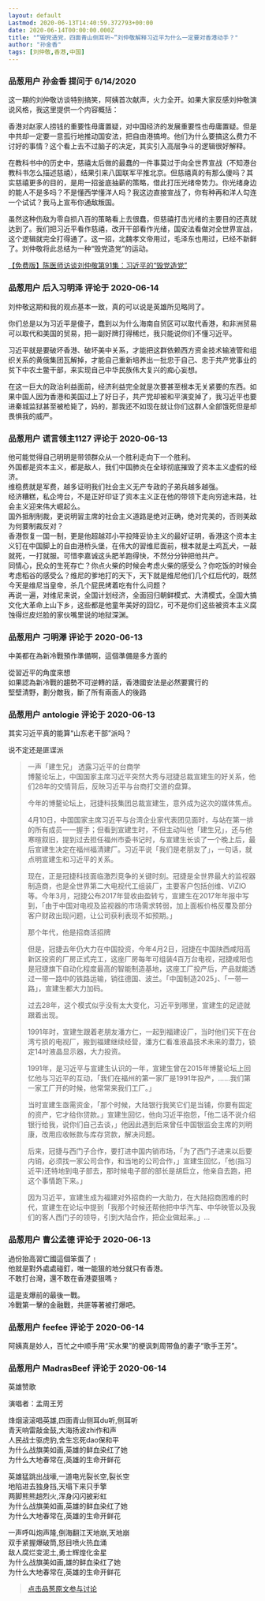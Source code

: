 ```yaml
---
layout: default
Lastmod: 2020-06-13T14:40:59.372793+00:00
date: 2020-06-14T00:00:00.000Z
title: "“毁党造党，四面青山侧耳听~”刘仲敬解释习近平为什么一定要对香港动手？"
author: "孙金香"
tags: [刘仲敬,香港,中国]
---
```



### 品葱用户 **孙金香** 提问于 6/14/2020
    
这一期的刘仲敬访谈特别搞笑，阿姨首次献声，火力全开。如果大家反感刘仲敬演说风格，我这里提供一个内容概括：  
  
香港对赵家人捞钱的重要性毋庸置疑，对中国经济的发展重要性也毋庸置疑。但是中共却一定要一意孤行地推动国安法，把自由港搞垮。他们为什么要搞这么费力不讨好的事情？这个看上去不过脑子的决定，其实引入高层争斗的逻辑很好解释。  
  
在教科书中的历史中，慈禧太后做的最蠢的一件事莫过于向全世界宣战（不知港台教科书怎么描述慈禧），结果引来八国联军平推北京。但慈禧真的有那么傻吗？其实慈禧更多的目的，是用一招釜底抽薪的策略，借此打压光绪帝势力。你光绪身边的能人不是多吗？不是懂西学懂洋人吗？我这边直接宣战了，你有种再和洋人勾连一个试试？我马上宣布你通敌叛国。  
  
虽然这种伤敌为零自损八百的策略看上去很蠢，但慈禧打击光绪的主要目的还真就达到了。我们把习近平看作慈禧，改开干部看作光绪，国安法看做对全世界宣战，这个逻辑就完全打得通了。这一招，北魏孝文帝用过，毛泽东也用过，已经不新鲜了。刘仲敬将此总结为一种“毁党造党”的运动。  
  
[【免费版】陈医师访谈刘仲敬第91集：习近平的“毁党造党”]( "https://www.youtube.com/watch?v=v-lFYJCry50&list=LLX_MRSRh1ZmtRfNb3vNNwxw&index=2&t=0s")
    
                

### 品葱用户 **后入习明泽** 评论于 2020-06-14
        
刘仲敬这期和我的观点基本一致，真的可以说是英雄所见略同了。  
  
你们总是以为习近平是傻子，蠢到以为什么海南自贸区可以取代香港，和非洲贸易可以取代和美国的贸易，把一副好牌打得稀烂，我只能说你们不懂习近平。  
  
习近平就是要破坏香港、破坏美中关系，才能把这群依赖西方资金技术输液管和组织关系的黄俄集团瓦解掉，才能自己重新培养出一批忠于自己、忠于共产党事业的贫下中农土鳖干部，来实现自己中华民族伟大复兴的痴心妄想。  
  
在这一巨大的政治利益面前，经济利益完全就是次要甚至根本无关紧要的东西。如果中国人因为香港和美国过上了好日子，共产党却被和平演变掉了，我习近平也要进秦城监狱甚至被枪毙了，妈的，那我还不如现在就让你们这群人全部饿死但是却畏惧我的威严。
        
                

### 品葱用户 **谎言领主1127** 评论于 2020-06-13
        
他可能觉得自己明明是带领群众从一个胜利走向下一个胜利。  
外国都是资本主义，都是敌人，我们中国肺炎在全球彻底摧毁了资本主义虚假的经济。  
维稳费就是军费，越多证明我们社会主义无产专政的子弟兵越多越强。  
经济糟糕，私企垮台，不是正好印证了资本主义正在他的带领下走向穷途末路，社会主义迎来伟大崛起么。  
国外抵制制裁，更说明習主席的社会主义道路是绝对正确，绝对完美的，否则美敌为何要制裁反对？  
香港恢复一国一制，更是他超越邓小平投降妥协主义的最好证明，香港这个资本主义钉在中国脚上的自由港桥头堡，在伟大的習维尼面前，根本就是土鸡瓦犬，一敲就死，一打就服。可惜李嘉诚这头肥羊跑得快，不然分分钟把他共产。  
同情心，民众的生死存亡？你点火柴的时候会考虑火柴的感受么？你吃饭的时候会考虑稻谷的感受么？维尼的爹地打的天下，天下就是维尼他们几个红后代的，既然今天是维尼当皇帝，杀几个屁民烤着吃有什么问题？  
再说一遍，对维尼来说，全国计划经济，全面回归朝鲜模式、大清模式，全国大搞文化大革命上山下乡，这些都是他童年美好的回忆，可不是你们这些被资本主义腐蚀得烂皮烂脸的家伙嘴里说的地狱深渊。
        
                

### 品葱用户 **刁明澤** 评论于 2020-06-13
        
中美都在為新冷戰預作準備啊，這個準備是多方面的  
  
從習近平的角度來想  
如果認為新冷戰的趨勢不可逆轉的話，香港國安法是必然要實行的  
堅壁清野，劃分敵我，斷了所有兩面人的後路
        
                

### 品葱用户 **antologie** 评论于 2020-06-13
        
其实习近平真的能算“山东老干部”派吗？  
  
说不定还是匪谍派  
  

> 一声「建生兄」 透露习近平的台商学  
> 博鳌论坛上，中国国家主席习近平突然大秀与冠捷总裁宣建生的好关系，他们28年的交情背后，反映习近平与台商打交道的盘算。  
>   
>   
> 今年的博鳌论坛上，冠捷科技集团总裁宣建生，意外成为这次的媒体焦点。  
>   
> 4月10日，中国国家主席习近平与台湾企业家代表团见面时，与站在第一排的所有成员一一握手；但看到宣建生时，不但主动叫他「建生兄」，还与他寒暄叙旧，提到过去担任福州市委书记时，与宣建生长谈了一个晚上后，最后宣建生决定在福州福清建厂。习近平说「我们是老朋友了」，一句话，就点明宣建生和习近平的关系。  
>   
>   
> 现在，正是冠捷科技面临激烈竞争的关键时刻。冠捷是全世界最大的监视器制造商，也是全世界第二大电视代工组装厂，主要客户包括创维、VIZIO等。今年3月，冠捷公布2017年营收由盈转亏，宣建生在2017年年报中写到，「由于中国对电视及监视器的市场需求转弱，加上面板价格反覆及部分客户财政出现问题，让公司获利表现不如预期。」  
>   
> 那个年代，他是招商活招牌  
>   
> 但是，冠捷去年仍大力在中国投资，今年4月2日，冠捷在中国陕西咸阳高新区投资的厂房正式完工，这座厂房每年可组装4百万台电视，冠捷咸阳也是冠捷旗下自动化程度最高的智能制造基地，这座工厂投产后，产品就能透过一带一路中的铁路运输，销往德国、波兰。「中国制造2025」、「一带一路」，宣建生都大力加码。  
>   
> 过去28年，这个模式似乎没有太大变化，习近平到哪里，宣建生的足迹就跟着出现。  
>   
> 1991年时，宣建生跟着老朋友潘方仁，一起到福建设厂，当时他们买下在台湾亏损的电视厂，搬到福建继续经营，潘方仁看准液晶技术未来的潜力，锁定14吋液晶显示器，大力投资。  
>   
> 1991年，是习近平与宣建生认识的一年，宣建生曾在2015年博鳌论坛上回忆他与习近平的互动，「我们在福州的第一家厂是1991年投产，……我们第一家工厂开的时候，他常常来我们工厂。」  
>   
> 当时宣建生亟需资金，「那个时候，大陆银行我笑它们是当铺，你要有固定的资产，它才给你贷款。」宣建生回忆，他向习近平抱怨，「他二话不说介绍银行给我，说你们自己去谈，」他因此遇到后来曾任中国银监会主席的刘明康，改用应收帐款与库存贷款，解决问题。  
>   
> 后来，冠捷与西门子合作，要打进中国内销市场，「为了西门子进来以后要内销，必须找一家公司合作，和当地的公司合作，」宣建生回忆，「他(指习近平)还特地到电子部去，那时候电子部的部长是胡启立，他亲自去跑，把这个事情跑下来。」  
>   
> 因为习近平，宣建生成为福建对外招商的一大助力，在大陆招商困难的时代，宣建生在论坛中提到「我那个时候还帮他把中华汽车、中华映管以及我们的客人西门子的领导，引到大陆合作，把企业做起来。」…
        
                

### 品葱用户 **曹公孟德** 评论于 2020-06-13
        
過份抬高習亡國這個笨蛋了﹗  
他就是對外處處碰釘，唯一能狠的地分就只有香港。  
不敢打台灣，還不敢在香港耍狠嗎﹖  
  
這是支爆前的最後一戰。  
冷戰第一擊的金融戰，共匪等著被打爆吧。
        
                

### 品葱用户 **feefee** 评论于 2020-06-14
        
阿姨真是妙人，百忙之中顺手用“买水果”的梗讽刺周带鱼的妻子“歌手王芳”。
        
                

### 品葱用户 **MadrasBeef** 评论于 2020-06-14
        
英雄赞歌  
  
  
演唱者：孟周王芳  
  
  
  
烽烟滚滚唱英雄,四面青山侧耳du听,侧耳听  
青天响雷敲金鼓,大海扬波zhi作和声  
人民战士驱虎豹,舍生忘死dao保和平  
为什么战旗美如画,英雄的鲜血染红了她  
为什么大地春常在,英雄的生命开鲜花  
  
英雄猛跳出战壕,一道电光裂长空,裂长空  
地陷进去独身挡,天塌下来只手擎  
两脚熊熊趟烈火,浑身闪闪披彩虹  
为什么战旗美如画,英雄的鲜血染红了她  
为什么大地春常在,英雄的生命开鲜花  
  
一声呼叫炮声隆,倒海翻江天地崩,天地崩  
双手紧握爆破筒,怒目喷火热血涌  
敌人腐烂变泥土,勇士辉煌化金星  
为什么战旗美如画,雄的鲜血染红了她  
为什么大地春常在,英雄的生命开鲜花
        
                





> [点击品葱原文参与讨论](https://pincong.rocks/question/27220?warning)

